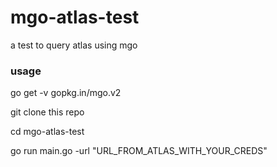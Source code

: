 # mgo-atlas-test

a test to query atlas using mgo

### usage

go get -v gopkg.in/mgo.v2

git clone this repo

cd mgo-atlas-test

go run main.go -url "URL_FROM_ATLAS_WITH_YOUR_CREDS"


